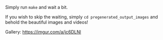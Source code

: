 Simply run `make` and wait a bit.

If you wish to skip the waiting, simply `cd pregenerated_output_images` and behold the beautiful images and videos!

Gallery: https://imgur.com/a/jc6DLNl
